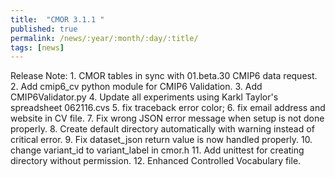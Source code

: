 ```yaml
---
title:  "CMOR 3.1.1 "
published: true
permalink: /news/:year/:month/:day/:title/
tags: [news]
---
```


Release Note: 1. CMOR tables in sync with 01.beta.30 CMIP6 data request.  2. Add cmip6_cv python module for CMIP6 Validation.  3. Add CMIP6Validator.py 4. Update all experiments using Karkl Taylor's spreadsheet 062116.cvs 5. fix traceback error color; 6. fix email address and website in CV file.  7. Fix wrong JSON error message when setup is not done properly.  8. Create default directory automatically with warning instead of critical error.  9. Fix dataset_json return value is now handled properly.  10. change variant_id to variant_label in cmor.h 11. Add unittest for creating directory without permission.  12. Enhanced Controlled Vocabulary file.

 

